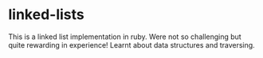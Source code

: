 # linked-lists

This is a linked list implementation in ruby. Were not so challenging but quite rewarding in experience! Learnt about data structures and traversing.
